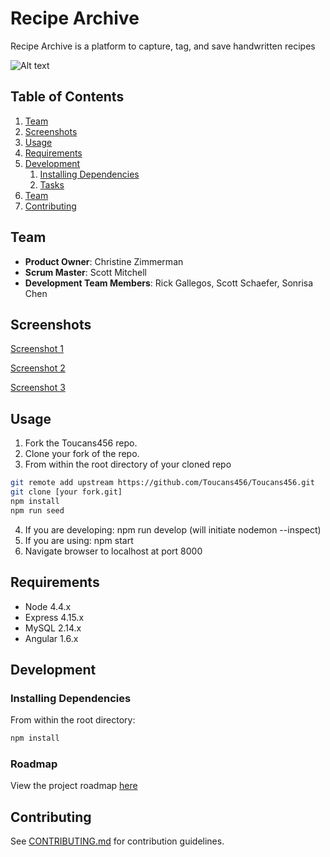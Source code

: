 # Recipe Archive

Recipe Archive is a platform to capture, tag, and save handwritten recipes

![Alt text](https://s3.amazonaws.com/poly-screenshots.angel.co/Project/89/610189/bc9eaab7d0d0334fd61f391362f18df5-original.png)

## Table of Contents

1. [Team](#team)
1. [Screenshots](#screenshots)
1. [Usage](#usage)
1. [Requirements](#requirements)
1. [Development](#development)
    1. [Installing Dependencies](#installing-dependencies)
    1. [Tasks](#tasks)
1. [Team](#team)
1. [Contributing](#contributing)


## Team

  - __Product Owner__: Christine Zimmerman
  - __Scrum Master__: Scott Mitchell
  - __Development Team Members__: Rick Gallegos, Scott Schaefer, Sonrisa Chen

## Screenshots

[Screenshot 1](https://s3.amazonaws.com/poly-screenshots.angel.co/Project/89/610189/3bdb73b7690333e3db253a1d44bcb753-original.png)

[Screenshot 2](https://s3.amazonaws.com/poly-screenshots.angel.co/Project/89/610189/b2e4d7b4b9c585503fa98a2886495069-original.png)

[Screenshot 3](https://s3.amazonaws.com/poly-screenshots.angel.co/Project/89/610189/29112dbd5a2c78d95718cc9918024422-original.png)

## Usage

1. Fork the Toucans456 repo.
1. Clone your fork of the repo.
1. From within the root directory of your cloned repo
```sh
git remote add upstream https://github.com/Toucans456/Toucans456.git
git clone [your fork.git]
npm install
npm run seed
```
4. If you are developing: npm run develop (will initiate nodemon --inspect)
5. If you are using: npm start
6. Navigate browser to localhost at port 8000

## Requirements

- Node 4.4.x
- Express 4.15.x
- MySQL 2.14.x
- Angular 1.6.x


## Development

### Installing Dependencies

From within the root directory:

```sh
npm install
```

### Roadmap

View the project roadmap [here](https://github.com/Toucans456/Toucans456/issues)


## Contributing

See [CONTRIBUTING.md](CONTRIBUTING.md) for contribution guidelines.
